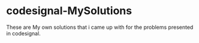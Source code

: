 # codesignal-MySolutions

These are My own solutions that i came up with for the problems presented in codesignal.
